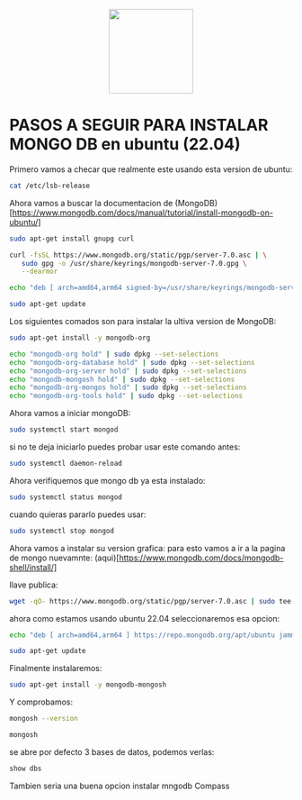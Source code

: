 <p align="center">
  <img width="150px" src="https://i.ibb.co/bXvzjXm/LOGO-h1.png" />
</p>


# PASOS A SEGUIR PARA INSTALAR MONGO DB en ubuntu (22.04)

Primero vamos a checar que realmente este usando esta version de ubuntu:

```bash
cat /etc/lsb-release
```

Ahora vamos a buscar la documentacion de (MongoDB)[https://www.mongodb.com/docs/manual/tutorial/install-mongodb-on-ubuntu/]

```bash
sudo apt-get install gnupg curl
```

```bash
curl -fsSL https://www.mongodb.org/static/pgp/server-7.0.asc | \
   sudo gpg -o /usr/share/keyrings/mongodb-server-7.0.gpg \
   --dearmor
```

```bash
echo "deb [ arch=amd64,arm64 signed-by=/usr/share/keyrings/mongodb-server-7.0.gpg ] https://repo.mongodb.org/apt/ubuntu jammy/mongodb-org/7.0 multiverse" | sudo tee /etc/apt/sources.list.d/mongodb-org-7.0.list
```

```bash
sudo apt-get update
```

Los siguientes comados son para instalar la ultiva version de MongoDB:

```bash
sudo apt-get install -y mongodb-org
```

```bash
echo "mongodb-org hold" | sudo dpkg --set-selections
echo "mongodb-org-database hold" | sudo dpkg --set-selections
echo "mongodb-org-server hold" | sudo dpkg --set-selections
echo "mongodb-mongosh hold" | sudo dpkg --set-selections
echo "mongodb-org-mongos hold" | sudo dpkg --set-selections
echo "mongodb-org-tools hold" | sudo dpkg --set-selections
```


Ahora vamos a iniciar mongoDB:

```bash
sudo systemctl start mongod
```

si no te deja iniciarlo puedes probar usar este comando antes:

```bash
sudo systemctl daemon-reload
```

Ahora verifiquemos que mongo db ya esta instalado:

```bash
sudo systemctl status mongod
```

cuando quieras pararlo puedes usar:

```bash
sudo systemctl stop mongod
```


Ahora vamos a instalar su version grafica:
para esto vamos a ir a la pagina de mongo nuevamnte: (aqui)[https://www.mongodb.com/docs/mongodb-shell/install/]

llave publica:

```bash
wget -qO- https://www.mongodb.org/static/pgp/server-7.0.asc | sudo tee /etc/apt/trusted.gpg.d/server-7.0.asc
```


ahora como estamos usando ubuntu 22.04 seleccionaremos esa opcion:

```bash
echo "deb [ arch=amd64,arm64 ] https://repo.mongodb.org/apt/ubuntu jammy/mongodb-org/7.0 multiverse" | sudo tee /etc/apt/sources.list.d/mongodb-org-7.0.list
```

```bash
sudo apt-get update
```

Finalmente instalaremos:

```bash
sudo apt-get install -y mongodb-mongosh
```

Y comprobamos:

```bash
mongosh --version
```

```bash
mongosh
```

se abre por defecto 3 bases de datos, podemos verlas:

```bash
show dbs
```

Tambien seria una buena opcion instalar mngodb Compass